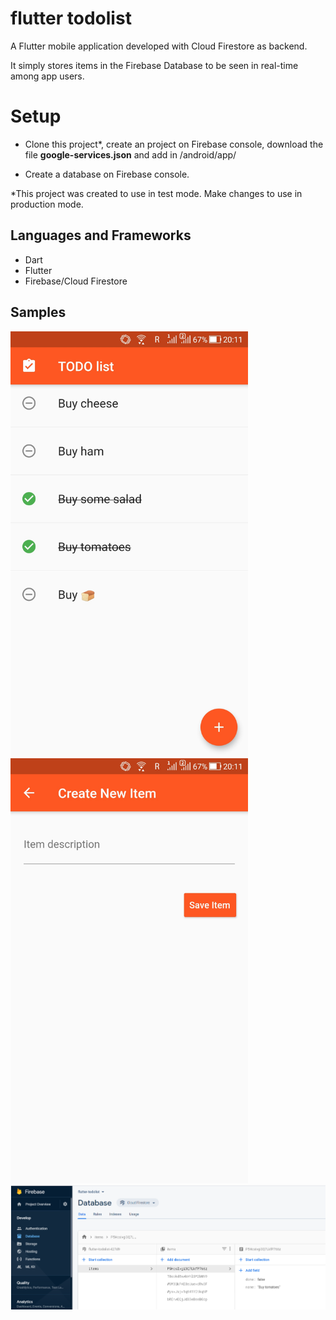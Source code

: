 # flutter todolist

A Flutter mobile application developed with Cloud Firestore as backend. 

It simply stores items in the Firebase Database to be seen in real-time among app users.

# Setup

- Clone this project*, create an project on Firebase console, download the file <b>google-services.json</b> and add in /android/app/

- Create a database on Firebase console.

*This project was created to use in test mode. Make changes to use in production mode.

## Languages and Frameworks

- Dart
- Flutter
- Firebase/Cloud Firestore

## Samples

<img src="https://github.com/chbandeira/flutter-todolist/blob/master/images/Screenshot_1.jpg" width="380" height="680">
<img src="https://github.com/chbandeira/flutter-todolist/blob/master/images/Screenshot_2.jpg" width="380" height="680">
<img src="https://github.com/chbandeira/flutter-todolist/blob/master/images/Screenshot_3.png">
